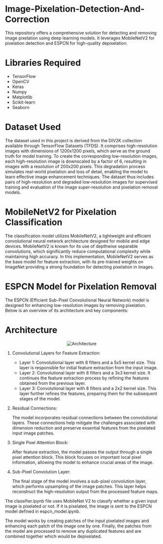 # Image-Pixelation-Detection-And-Correction

This repository offers a comprehensive solution for detecting and removing image pixelation using deep learning models. It leverages MobileNetV2 for pixelation detection and ESPCN for high-quality depixelation.

# Libraries Required
- TensorFlow 
- OpenCV
- Keras
- Numpy
- Matplotlib
- Scikit-learn
- Seaborn

# Dataset Used

The dataset used in this project is derived from the DIV2K collection available through TensorFlow Datasets (TFDS). It comprises high-resolution images with dimensions of 1200x1200 pixels, which serve as the ground truth for model training. To create the corresponding low-resolution images, each high-resolution image is downscaled by a factor of 6, resulting in images with a resolution of 200x200 pixels. This degradation process simulates real-world pixelation and loss of detail, enabling the model to learn effective image enhancement techniques. The dataset thus includes pairs of high-resolution and degraded low-resolution images for supervised training and evaluation of the image super-resolution and pixelation removal models.

# MobileNetV2 for Pixelation Classification

The classification model utilizes MobileNetV2, a lightweight and efficient convolutional neural network architecture designed for mobile and edge devices. MobileNetV2 is known for its use of depthwise separable convolutions, which significantly reduce computational complexity while maintaining high accuracy. In this implementation, MobileNetV2 serves as the base model for feature extraction, with its pre-trained weights on ImageNet providing a strong foundation for detecting pixelation in images.

# ESPCN Model for Pixelation Removal

The ESPCN (Efficient Sub-Pixel Convolutional Neural Network) model is designed for enhancing low-resolution images by removing pixelation. Below is an overview of its architecture and key components:

# Architecture

<p align="center">
  <img src="https://github.com/user-attachments/assets/85151f6f-3429-4f0a-9565-925348ca4b6e" alt="Architecture">
</p>

1. Convolutional Layers for Feature Extraction:

    - Layer 1: Convolutional layer with 8 filters and a 5x5 kernel size. This layer is responsible for initial feature extraction from the input image.
    - Layer 2: Convolutional layer with 8 filters and a 3x3 kernel size. It continues the feature extraction process by refining the features obtained from the previous layer.
    - Layer 3: Convolutional layer with 8 filters and a 2x2 kernel size. This layer further refines the features, preparing them for the subsequent stages of the model.

2. Residual Connections:

    The model incorporates residual connections between the convolutional layers. These connections help mitigate the challenges associated with dimension reduction and preserve essential features from the pixelated input image patches.

3. Single Pixel Attention Block:

    After feature extraction, the model passes the output through a single pixel attention block. This block focuses on important local pixel information, allowing the model to enhance crucial areas of the image.

4. Sub-Pixel Convolution Layer:
   
    The final stage of the model involves a sub-pixel convolution layer, which performs upsampling of the image patches. This layer helps reconstruct the high-resolution output from the processed feature maps.

The classifier.ipynb file uses MobileNet V2 to classify whether a given input image is pixelated or not. If it is pixelated, the image is sent to the ESPCN model defined in espcn_model.ipynb. 

The model works by creating patches of the input pixelated images and enhancing each patch of the image one by one. Finally, the patches from the model are processed to remove any duplicated features and are combined together which would be depixelated.
